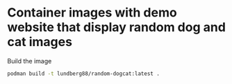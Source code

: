 # Container images with demo website that display random dog and cat images

Build the image
```bash
podman build -t lundberg88/random-dogcat:latest .
```
